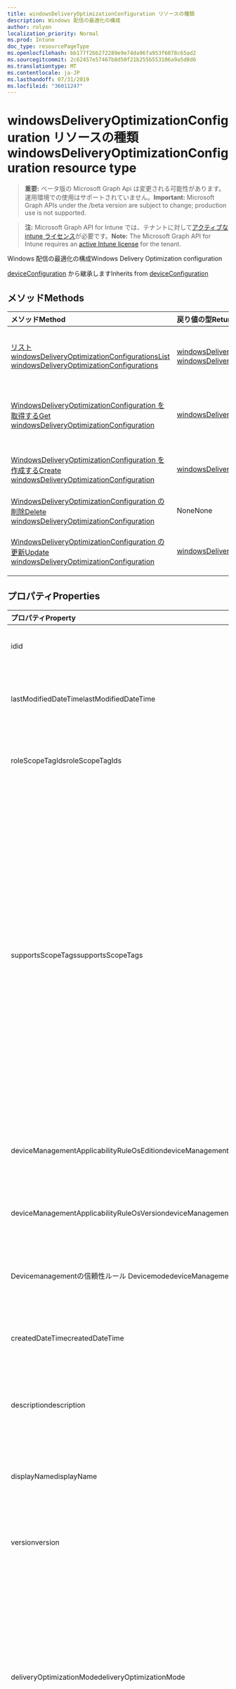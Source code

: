 ```yaml
---
title: windowsDeliveryOptimizationConfiguration リソースの種類
description: Windows 配信の最適化の構成
author: rolyon
localization_priority: Normal
ms.prod: Intune
doc_type: resourcePageType
ms.openlocfilehash: bb177f2bb272289e9e74da96fa953f6078c65ad2
ms.sourcegitcommit: 2c62457e57467b8d50f21b255b553106a9a5d8d6
ms.translationtype: MT
ms.contentlocale: ja-JP
ms.lasthandoff: 07/31/2019
ms.locfileid: "36011247"
---
```

# <a name="windowsdeliveryoptimizationconfiguration-resource-type"></a><span data-ttu-id="1fc1c-103">windowsDeliveryOptimizationConfiguration リソースの種類</span><span class="sxs-lookup"><span data-stu-id="1fc1c-103">windowsDeliveryOptimizationConfiguration resource type</span></span>

> <span data-ttu-id="1fc1c-104">**重要:** ベータ版の Microsoft Graph Api は変更される可能性があります。運用環境での使用はサポートされていません。</span><span class="sxs-lookup"><span data-stu-id="1fc1c-104">**Important:** Microsoft Graph APIs under the /beta version are subject to change; production use is not supported.</span></span>

> <span data-ttu-id="1fc1c-105">**注:** Microsoft Graph API for Intune では、テナントに対して[アクティブな intune ライセンス](https://go.microsoft.com/fwlink/?linkid=839381)が必要です。</span><span class="sxs-lookup"><span data-stu-id="1fc1c-105">**Note:** The Microsoft Graph API for Intune requires an [active Intune license](https://go.microsoft.com/fwlink/?linkid=839381) for the tenant.</span></span>

<span data-ttu-id="1fc1c-106">Windows 配信の最適化の構成</span><span class="sxs-lookup"><span data-stu-id="1fc1c-106">Windows Delivery Optimization configuration</span></span>


<span data-ttu-id="1fc1c-107">[deviceConfiguration](../resources/intune-deviceconfig-deviceconfiguration.md) から継承します</span><span class="sxs-lookup"><span data-stu-id="1fc1c-107">Inherits from [deviceConfiguration](../resources/intune-deviceconfig-deviceconfiguration.md)</span></span>

## <a name="methods"></a><span data-ttu-id="1fc1c-108">メソッド</span><span class="sxs-lookup"><span data-stu-id="1fc1c-108">Methods</span></span>
|<span data-ttu-id="1fc1c-109">メソッド</span><span class="sxs-lookup"><span data-stu-id="1fc1c-109">Method</span></span>|<span data-ttu-id="1fc1c-110">戻り値の型</span><span class="sxs-lookup"><span data-stu-id="1fc1c-110">Return Type</span></span>|<span data-ttu-id="1fc1c-111">説明</span><span class="sxs-lookup"><span data-stu-id="1fc1c-111">Description</span></span>|
|:---|:---|:---|
|[<span data-ttu-id="1fc1c-112">リスト windowsDeliveryOptimizationConfigurations</span><span class="sxs-lookup"><span data-stu-id="1fc1c-112">List windowsDeliveryOptimizationConfigurations</span></span>](../api/intune-deviceconfig-windowsdeliveryoptimizationconfiguration-list.md)|<span data-ttu-id="1fc1c-113">[windowsDeliveryOptimizationConfiguration](../resources/intune-deviceconfig-windowsdeliveryoptimizationconfiguration.md)コレクション</span><span class="sxs-lookup"><span data-stu-id="1fc1c-113">[windowsDeliveryOptimizationConfiguration](../resources/intune-deviceconfig-windowsdeliveryoptimizationconfiguration.md) collection</span></span>|<span data-ttu-id="1fc1c-114">[WindowsDeliveryOptimizationConfiguration](../resources/intune-deviceconfig-windowsdeliveryoptimizationconfiguration.md)オブジェクトのプロパティとリレーションシップをリストします。</span><span class="sxs-lookup"><span data-stu-id="1fc1c-114">List properties and relationships of the [windowsDeliveryOptimizationConfiguration](../resources/intune-deviceconfig-windowsdeliveryoptimizationconfiguration.md) objects.</span></span>|
|[<span data-ttu-id="1fc1c-115">WindowsDeliveryOptimizationConfiguration を取得する</span><span class="sxs-lookup"><span data-stu-id="1fc1c-115">Get windowsDeliveryOptimizationConfiguration</span></span>](../api/intune-deviceconfig-windowsdeliveryoptimizationconfiguration-get.md)|[<span data-ttu-id="1fc1c-116">windowsDeliveryOptimizationConfiguration</span><span class="sxs-lookup"><span data-stu-id="1fc1c-116">windowsDeliveryOptimizationConfiguration</span></span>](../resources/intune-deviceconfig-windowsdeliveryoptimizationconfiguration.md)|<span data-ttu-id="1fc1c-117">[WindowsDeliveryOptimizationConfiguration](../resources/intune-deviceconfig-windowsdeliveryoptimizationconfiguration.md)オブジェクトのプロパティとリレーションシップを読み取ります。</span><span class="sxs-lookup"><span data-stu-id="1fc1c-117">Read properties and relationships of the [windowsDeliveryOptimizationConfiguration](../resources/intune-deviceconfig-windowsdeliveryoptimizationconfiguration.md) object.</span></span>|
|[<span data-ttu-id="1fc1c-118">WindowsDeliveryOptimizationConfiguration を作成する</span><span class="sxs-lookup"><span data-stu-id="1fc1c-118">Create windowsDeliveryOptimizationConfiguration</span></span>](../api/intune-deviceconfig-windowsdeliveryoptimizationconfiguration-create.md)|[<span data-ttu-id="1fc1c-119">windowsDeliveryOptimizationConfiguration</span><span class="sxs-lookup"><span data-stu-id="1fc1c-119">windowsDeliveryOptimizationConfiguration</span></span>](../resources/intune-deviceconfig-windowsdeliveryoptimizationconfiguration.md)|<span data-ttu-id="1fc1c-120">新しい[windowsDeliveryOptimizationConfiguration](../resources/intune-deviceconfig-windowsdeliveryoptimizationconfiguration.md)オブジェクトを作成します。</span><span class="sxs-lookup"><span data-stu-id="1fc1c-120">Create a new [windowsDeliveryOptimizationConfiguration](../resources/intune-deviceconfig-windowsdeliveryoptimizationconfiguration.md) object.</span></span>|
|[<span data-ttu-id="1fc1c-121">WindowsDeliveryOptimizationConfiguration の削除</span><span class="sxs-lookup"><span data-stu-id="1fc1c-121">Delete windowsDeliveryOptimizationConfiguration</span></span>](../api/intune-deviceconfig-windowsdeliveryoptimizationconfiguration-delete.md)|<span data-ttu-id="1fc1c-122">None</span><span class="sxs-lookup"><span data-stu-id="1fc1c-122">None</span></span>|<span data-ttu-id="1fc1c-123">[WindowsDeliveryOptimizationConfiguration](../resources/intune-deviceconfig-windowsdeliveryoptimizationconfiguration.md)を削除します。</span><span class="sxs-lookup"><span data-stu-id="1fc1c-123">Deletes a [windowsDeliveryOptimizationConfiguration](../resources/intune-deviceconfig-windowsdeliveryoptimizationconfiguration.md).</span></span>|
|[<span data-ttu-id="1fc1c-124">WindowsDeliveryOptimizationConfiguration の更新</span><span class="sxs-lookup"><span data-stu-id="1fc1c-124">Update windowsDeliveryOptimizationConfiguration</span></span>](../api/intune-deviceconfig-windowsdeliveryoptimizationconfiguration-update.md)|[<span data-ttu-id="1fc1c-125">windowsDeliveryOptimizationConfiguration</span><span class="sxs-lookup"><span data-stu-id="1fc1c-125">windowsDeliveryOptimizationConfiguration</span></span>](../resources/intune-deviceconfig-windowsdeliveryoptimizationconfiguration.md)|<span data-ttu-id="1fc1c-126">[WindowsDeliveryOptimizationConfiguration](../resources/intune-deviceconfig-windowsdeliveryoptimizationconfiguration.md)オブジェクトのプロパティを更新します。</span><span class="sxs-lookup"><span data-stu-id="1fc1c-126">Update the properties of a [windowsDeliveryOptimizationConfiguration](../resources/intune-deviceconfig-windowsdeliveryoptimizationconfiguration.md) object.</span></span>|

## <a name="properties"></a><span data-ttu-id="1fc1c-127">プロパティ</span><span class="sxs-lookup"><span data-stu-id="1fc1c-127">Properties</span></span>
|<span data-ttu-id="1fc1c-128">プロパティ</span><span class="sxs-lookup"><span data-stu-id="1fc1c-128">Property</span></span>|<span data-ttu-id="1fc1c-129">型</span><span class="sxs-lookup"><span data-stu-id="1fc1c-129">Type</span></span>|<span data-ttu-id="1fc1c-130">説明</span><span class="sxs-lookup"><span data-stu-id="1fc1c-130">Description</span></span>|
|:---|:---|:---|
|<span data-ttu-id="1fc1c-131">id</span><span class="sxs-lookup"><span data-stu-id="1fc1c-131">id</span></span>|<span data-ttu-id="1fc1c-132">文字列</span><span class="sxs-lookup"><span data-stu-id="1fc1c-132">String</span></span>|<span data-ttu-id="1fc1c-133">エンティティのキー。</span><span class="sxs-lookup"><span data-stu-id="1fc1c-133">Key of the entity.</span></span> <span data-ttu-id="1fc1c-134">[deviceConfiguration](../resources/intune-deviceconfig-deviceconfiguration.md) から継承します</span><span class="sxs-lookup"><span data-stu-id="1fc1c-134">Inherited from [deviceConfiguration](../resources/intune-deviceconfig-deviceconfiguration.md)</span></span>|
|<span data-ttu-id="1fc1c-135">lastModifiedDateTime</span><span class="sxs-lookup"><span data-stu-id="1fc1c-135">lastModifiedDateTime</span></span>|<span data-ttu-id="1fc1c-136">DateTimeOffset</span><span class="sxs-lookup"><span data-stu-id="1fc1c-136">DateTimeOffset</span></span>|<span data-ttu-id="1fc1c-137">オブジェクトの最終更新の DateTime。</span><span class="sxs-lookup"><span data-stu-id="1fc1c-137">DateTime the object was last modified.</span></span> <span data-ttu-id="1fc1c-138">[deviceConfiguration](../resources/intune-deviceconfig-deviceconfiguration.md) から継承します</span><span class="sxs-lookup"><span data-stu-id="1fc1c-138">Inherited from [deviceConfiguration](../resources/intune-deviceconfig-deviceconfiguration.md)</span></span>|
|<span data-ttu-id="1fc1c-139">roleScopeTagIds</span><span class="sxs-lookup"><span data-stu-id="1fc1c-139">roleScopeTagIds</span></span>|<span data-ttu-id="1fc1c-140">文字列コレクション</span><span class="sxs-lookup"><span data-stu-id="1fc1c-140">String collection</span></span>|<span data-ttu-id="1fc1c-141">このエンティティインスタンスの範囲タグのリスト。</span><span class="sxs-lookup"><span data-stu-id="1fc1c-141">List of Scope Tags for this Entity instance.</span></span> <span data-ttu-id="1fc1c-142">[deviceConfiguration](../resources/intune-deviceconfig-deviceconfiguration.md) から継承します</span><span class="sxs-lookup"><span data-stu-id="1fc1c-142">Inherited from [deviceConfiguration](../resources/intune-deviceconfig-deviceconfiguration.md)</span></span>|
|<span data-ttu-id="1fc1c-143">supportsScopeTags</span><span class="sxs-lookup"><span data-stu-id="1fc1c-143">supportsScopeTags</span></span>|<span data-ttu-id="1fc1c-144">Boolean</span><span class="sxs-lookup"><span data-stu-id="1fc1c-144">Boolean</span></span>|<span data-ttu-id="1fc1c-145">基になるデバイス構成がスコープタグの割り当てをサポートしているかどうかを示します。</span><span class="sxs-lookup"><span data-stu-id="1fc1c-145">Indicates whether or not the underlying Device Configuration supports the assignment of scope tags.</span></span> <span data-ttu-id="1fc1c-146">この値が false である場合、ScopeTags プロパティへの割り当ては許可されません。エンティティは、スコープを持つユーザーには表示されません。</span><span class="sxs-lookup"><span data-stu-id="1fc1c-146">Assigning to the ScopeTags property is not allowed when this value is false and entities will not be visible to scoped users.</span></span> <span data-ttu-id="1fc1c-147">これは Silverlight で作成された従来のポリシーに対して実行され、Azure ポータルでポリシーを削除して再作成することによって解決できます。</span><span class="sxs-lookup"><span data-stu-id="1fc1c-147">This occurs for Legacy policies created in Silverlight and can be resolved by deleting and recreating the policy in the Azure Portal.</span></span> <span data-ttu-id="1fc1c-148">このプロパティに値を設定するには、 SetExtrusionDirection メソッドを適用します。</span><span class="sxs-lookup"><span data-stu-id="1fc1c-148">This property is read-only.</span></span> <span data-ttu-id="1fc1c-149">[deviceConfiguration](../resources/intune-deviceconfig-deviceconfiguration.md) から継承します</span><span class="sxs-lookup"><span data-stu-id="1fc1c-149">Inherited from [deviceConfiguration](../resources/intune-deviceconfig-deviceconfiguration.md)</span></span>|
|<span data-ttu-id="1fc1c-150">deviceManagementApplicabilityRuleOsEdition</span><span class="sxs-lookup"><span data-stu-id="1fc1c-150">deviceManagementApplicabilityRuleOsEdition</span></span>|[<span data-ttu-id="1fc1c-151">deviceManagementApplicabilityRuleOsEdition</span><span class="sxs-lookup"><span data-stu-id="1fc1c-151">deviceManagementApplicabilityRuleOsEdition</span></span>](../resources/intune-deviceconfig-devicemanagementapplicabilityruleosedition.md)|<span data-ttu-id="1fc1c-152">このポリシーの OS エディションの適用。</span><span class="sxs-lookup"><span data-stu-id="1fc1c-152">The OS edition applicability for this Policy.</span></span> <span data-ttu-id="1fc1c-153">[deviceConfiguration](../resources/intune-deviceconfig-deviceconfiguration.md) から継承します</span><span class="sxs-lookup"><span data-stu-id="1fc1c-153">Inherited from [deviceConfiguration](../resources/intune-deviceconfig-deviceconfiguration.md)</span></span>|
|<span data-ttu-id="1fc1c-154">deviceManagementApplicabilityRuleOsVersion</span><span class="sxs-lookup"><span data-stu-id="1fc1c-154">deviceManagementApplicabilityRuleOsVersion</span></span>|[<span data-ttu-id="1fc1c-155">deviceManagementApplicabilityRuleOsVersion</span><span class="sxs-lookup"><span data-stu-id="1fc1c-155">deviceManagementApplicabilityRuleOsVersion</span></span>](../resources/intune-deviceconfig-devicemanagementapplicabilityruleosversion.md)|<span data-ttu-id="1fc1c-156">このポリシーの OS バージョン適用ルール。</span><span class="sxs-lookup"><span data-stu-id="1fc1c-156">The OS version applicability rule for this Policy.</span></span> <span data-ttu-id="1fc1c-157">[deviceConfiguration](../resources/intune-deviceconfig-deviceconfiguration.md) から継承します</span><span class="sxs-lookup"><span data-stu-id="1fc1c-157">Inherited from [deviceConfiguration](../resources/intune-deviceconfig-deviceconfiguration.md)</span></span>|
|<span data-ttu-id="1fc1c-158">Devicemanagementの信頼性ルール Devicemode</span><span class="sxs-lookup"><span data-stu-id="1fc1c-158">deviceManagementApplicabilityRuleDeviceMode</span></span>|[<span data-ttu-id="1fc1c-159">Devicemanagementの信頼性ルール Devicemode</span><span class="sxs-lookup"><span data-stu-id="1fc1c-159">deviceManagementApplicabilityRuleDeviceMode</span></span>](../resources/intune-deviceconfig-devicemanagementapplicabilityruledevicemode.md)|<span data-ttu-id="1fc1c-160">このポリシーのデバイスモード適用ルール。</span><span class="sxs-lookup"><span data-stu-id="1fc1c-160">The device mode applicability rule for this Policy.</span></span> <span data-ttu-id="1fc1c-161">[deviceConfiguration](../resources/intune-deviceconfig-deviceconfiguration.md) から継承します</span><span class="sxs-lookup"><span data-stu-id="1fc1c-161">Inherited from [deviceConfiguration](../resources/intune-deviceconfig-deviceconfiguration.md)</span></span>|
|<span data-ttu-id="1fc1c-162">createdDateTime</span><span class="sxs-lookup"><span data-stu-id="1fc1c-162">createdDateTime</span></span>|<span data-ttu-id="1fc1c-163">DateTimeOffset</span><span class="sxs-lookup"><span data-stu-id="1fc1c-163">DateTimeOffset</span></span>|<span data-ttu-id="1fc1c-164">オブジェクトが作成された DateTime。</span><span class="sxs-lookup"><span data-stu-id="1fc1c-164">DateTime the object was created.</span></span> <span data-ttu-id="1fc1c-165">[deviceConfiguration](../resources/intune-deviceconfig-deviceconfiguration.md) から継承します</span><span class="sxs-lookup"><span data-stu-id="1fc1c-165">Inherited from [deviceConfiguration](../resources/intune-deviceconfig-deviceconfiguration.md)</span></span>|
|<span data-ttu-id="1fc1c-166">description</span><span class="sxs-lookup"><span data-stu-id="1fc1c-166">description</span></span>|<span data-ttu-id="1fc1c-167">String</span><span class="sxs-lookup"><span data-stu-id="1fc1c-167">String</span></span>|<span data-ttu-id="1fc1c-168">管理者が指定した、デバイス構成についての説明。</span><span class="sxs-lookup"><span data-stu-id="1fc1c-168">Admin provided description of the Device Configuration.</span></span> <span data-ttu-id="1fc1c-169">[deviceConfiguration](../resources/intune-deviceconfig-deviceconfiguration.md) から継承します</span><span class="sxs-lookup"><span data-stu-id="1fc1c-169">Inherited from [deviceConfiguration](../resources/intune-deviceconfig-deviceconfiguration.md)</span></span>|
|<span data-ttu-id="1fc1c-170">displayName</span><span class="sxs-lookup"><span data-stu-id="1fc1c-170">displayName</span></span>|<span data-ttu-id="1fc1c-171">String</span><span class="sxs-lookup"><span data-stu-id="1fc1c-171">String</span></span>|<span data-ttu-id="1fc1c-172">管理者が指定した、デバイス構成の名前。</span><span class="sxs-lookup"><span data-stu-id="1fc1c-172">Admin provided name of the device configuration.</span></span> <span data-ttu-id="1fc1c-173">[deviceConfiguration](../resources/intune-deviceconfig-deviceconfiguration.md) から継承します</span><span class="sxs-lookup"><span data-stu-id="1fc1c-173">Inherited from [deviceConfiguration](../resources/intune-deviceconfig-deviceconfiguration.md)</span></span>|
|<span data-ttu-id="1fc1c-174">version</span><span class="sxs-lookup"><span data-stu-id="1fc1c-174">version</span></span>|<span data-ttu-id="1fc1c-175">Int32</span><span class="sxs-lookup"><span data-stu-id="1fc1c-175">Int32</span></span>|<span data-ttu-id="1fc1c-176">デバイス構成のバージョン。</span><span class="sxs-lookup"><span data-stu-id="1fc1c-176">Version of the device configuration.</span></span> <span data-ttu-id="1fc1c-177">[deviceConfiguration](../resources/intune-deviceconfig-deviceconfiguration.md) から継承します</span><span class="sxs-lookup"><span data-stu-id="1fc1c-177">Inherited from [deviceConfiguration](../resources/intune-deviceconfig-deviceconfiguration.md)</span></span>|
|<span data-ttu-id="1fc1c-178">deliveryOptimizationMode</span><span class="sxs-lookup"><span data-stu-id="1fc1c-178">deliveryOptimizationMode</span></span>|[<span data-ttu-id="1fc1c-179">windowsDeliveryOptimizationMode</span><span class="sxs-lookup"><span data-stu-id="1fc1c-179">windowsDeliveryOptimizationMode</span></span>](../resources/intune-deviceconfig-windowsdeliveryoptimizationmode.md)|<span data-ttu-id="1fc1c-180">大規模なコンテンツ配信シナリオのネットワーク帯域幅の消費を管理するために、配信の最適化で使用できるダウンロード方法を指定します。</span><span class="sxs-lookup"><span data-stu-id="1fc1c-180">Specifies the download method that delivery optimization can use to manage network bandwidth consumption for large content distribution scenarios.</span></span> <span data-ttu-id="1fc1c-181">可能な値は、`userDefined`、`httpOnly`、`httpWithPeeringNat`、`httpWithPeeringPrivateGroup`、`httpWithInternetPeering`、`simpleDownload`、`bypassMode` です。</span><span class="sxs-lookup"><span data-stu-id="1fc1c-181">Possible values are: `userDefined`, `httpOnly`, `httpWithPeeringNat`, `httpWithPeeringPrivateGroup`, `httpWithInternetPeering`, `simpleDownload`, `bypassMode`.</span></span>|
|<span data-ttu-id="1fc1c-182">restrictPeerSelectionBy</span><span class="sxs-lookup"><span data-stu-id="1fc1c-182">restrictPeerSelectionBy</span></span>|[<span data-ttu-id="1fc1c-183">deliveryOptimizationRestrictPeerSelectionByOptions</span><span class="sxs-lookup"><span data-stu-id="1fc1c-183">deliveryOptimizationRestrictPeerSelectionByOptions</span></span>](../resources/intune-deviceconfig-deliveryoptimizationrestrictpeerselectionbyoptions.md)|<span data-ttu-id="1fc1c-184">選択したオプションを使用してピアの選択を制限するように指定します。</span><span class="sxs-lookup"><span data-stu-id="1fc1c-184">Specifies to restrict peer selection via selected option.</span></span>
<span data-ttu-id="1fc1c-185">オプション 1 (サブネットマスク) は、配信最適化モードのダウンロードモード LAN (1) とグループ (2) にのみ適用されます。</span><span class="sxs-lookup"><span data-stu-id="1fc1c-185">Option 1 (Subnet mask) only applies to Delivery Optimization modes Download Mode LAN (1) and Group (2).</span></span> <span data-ttu-id="1fc1c-186">可能な値は、`notConfigured`、`subnetMask` です。</span><span class="sxs-lookup"><span data-stu-id="1fc1c-186">Possible values are: `notConfigured`, `subnetMask`.</span></span>|
|<span data-ttu-id="1fc1c-187">groupIdSource</span><span class="sxs-lookup"><span data-stu-id="1fc1c-187">groupIdSource</span></span>|[<span data-ttu-id="1fc1c-188">deliveryOptimizationGroupIdSource</span><span class="sxs-lookup"><span data-stu-id="1fc1c-188">deliveryOptimizationGroupIdSource</span></span>](../resources/intune-deviceconfig-deliveryoptimizationgroupidsource.md)|<span data-ttu-id="1fc1c-189">ピア選択を固有ソースに制限するように指定します。</span><span class="sxs-lookup"><span data-stu-id="1fc1c-189">Specifies to restrict peer selection to a specfic source.</span></span>
<span data-ttu-id="1fc1c-190">このポリシーで設定されたオプションは、配信最適化モードグループ (2) ダウンロードモードにのみ適用されます。</span><span class="sxs-lookup"><span data-stu-id="1fc1c-190">The options set in this policy only apply to Delivery Optimization mode Group (2) download mode.</span></span> <span data-ttu-id="1fc1c-191">グループ (2) がダウンロードモードに設定されていない場合、このポリシーは無視されます。</span><span class="sxs-lookup"><span data-stu-id="1fc1c-191">If Group (2) isn't set as Download mode, this policy will be ignored.</span></span> <span data-ttu-id="1fc1c-192">オプション 3-DHCP オプション ID の場合、クライアントは DHCP オプション ID 234 に対してクエリを実行し、返された GUID 値をグループ ID として使用します。</span><span class="sxs-lookup"><span data-stu-id="1fc1c-192">For option 3 - DHCP Option ID, the client will query DHCP Option ID 234 and use the returned GUID value as the Group ID.</span></span>|
|<span data-ttu-id="1fc1c-193">bandwidthMode</span><span class="sxs-lookup"><span data-stu-id="1fc1c-193">bandwidthMode</span></span>|[<span data-ttu-id="1fc1c-194">deliveryOptimizationBandwidth</span><span class="sxs-lookup"><span data-stu-id="1fc1c-194">deliveryOptimizationBandwidth</span></span>](../resources/intune-deviceconfig-deliveryoptimizationbandwidth.md)|<span data-ttu-id="1fc1c-195">パーセント、absolutes、または時間を使用して、フォアグラウンドおよびバックグラウンドの帯域幅の使用を指定します。</span><span class="sxs-lookup"><span data-stu-id="1fc1c-195">Specifies foreground and background bandwidth usage using percentages, absolutes, or hours.</span></span>|
|<span data-ttu-id="1fc1c-196">backgroundDownloadFromHttpDelayInSeconds</span><span class="sxs-lookup"><span data-stu-id="1fc1c-196">backgroundDownloadFromHttpDelayInSeconds</span></span>|<span data-ttu-id="1fc1c-197">Int64</span><span class="sxs-lookup"><span data-stu-id="1fc1c-197">Int64</span></span>|<span data-ttu-id="1fc1c-198">ピアツーピアの使用が許可されているバックグラウンドダウンロードで HTTP ソースを遅延させる秒数を指定します。</span><span class="sxs-lookup"><span data-stu-id="1fc1c-198">Specifies number of seconds to delay an HTTP source in a background download that is allowed to use peer-to-peer.</span></span> <span data-ttu-id="1fc1c-199">有効な値は 0 ~ 4294967295</span><span class="sxs-lookup"><span data-stu-id="1fc1c-199">Valid values 0 to 4294967295</span></span>|
|<span data-ttu-id="1fc1c-200">foregroundDownloadFromHttpDelayInSeconds</span><span class="sxs-lookup"><span data-stu-id="1fc1c-200">foregroundDownloadFromHttpDelayInSeconds</span></span>|<span data-ttu-id="1fc1c-201">Int64</span><span class="sxs-lookup"><span data-stu-id="1fc1c-201">Int64</span></span>|<span data-ttu-id="1fc1c-202">ピアツーピア (0-86400) の使用が許可されているフォアグラウンドダウンロードで HTTP ソースを遅延させる秒数を指定します。</span><span class="sxs-lookup"><span data-stu-id="1fc1c-202">Specifies number of seconds to delay an HTTP source in a foreground download that is allowed to use peer-to-peer (0-86400).</span></span> <span data-ttu-id="1fc1c-203">有効な値は 0 ~ 86400</span><span class="sxs-lookup"><span data-stu-id="1fc1c-203">Valid values 0 to 86400</span></span>
<span data-ttu-id="1fc1c-204">0を指定すると、クラウドサービスを使用してこの設定を管理するための配信の最適化が設定されます。</span><span class="sxs-lookup"><span data-stu-id="1fc1c-204">Specifying 0 sets Delivery Optimization to manage this setting using the cloud service.</span></span> <span data-ttu-id="1fc1c-205">有効な値は 0 ~ 86400</span><span class="sxs-lookup"><span data-stu-id="1fc1c-205">Valid values 0 to 86400</span></span>|
|<span data-ttu-id="1fc1c-206">minimumRamAllowedToPeerInGigabytes</span><span class="sxs-lookup"><span data-stu-id="1fc1c-206">minimumRamAllowedToPeerInGigabytes</span></span>|<span data-ttu-id="1fc1c-207">Int32</span><span class="sxs-lookup"><span data-stu-id="1fc1c-207">Int32</span></span>|<span data-ttu-id="1fc1c-208">ピアキャッシュを使用するための最小 RAM サイズを GB 単位で指定します (1-100000)。</span><span class="sxs-lookup"><span data-stu-id="1fc1c-208">Specifies the minimum RAM size in GB to use Peer Caching (1-100000).</span></span> <span data-ttu-id="1fc1c-209">有効な値は 1 ~ 10万</span><span class="sxs-lookup"><span data-stu-id="1fc1c-209">Valid values 1 to 100000</span></span>|
|<span data-ttu-id="1fc1c-210">minimumDiskSizeAllowedToPeerInGigabytes</span><span class="sxs-lookup"><span data-stu-id="1fc1c-210">minimumDiskSizeAllowedToPeerInGigabytes</span></span>|<span data-ttu-id="1fc1c-211">Int32</span><span class="sxs-lookup"><span data-stu-id="1fc1c-211">Int32</span></span>|<span data-ttu-id="1fc1c-212">ピアキャッシュ (1-100000) を使用するための最小ディスクサイズを GB 単位で指定します。</span><span class="sxs-lookup"><span data-stu-id="1fc1c-212">Specifies the minimum disk size in GB to use Peer Caching (1-100000).</span></span> <span data-ttu-id="1fc1c-213">有効な値は 1 ~ 10万</span><span class="sxs-lookup"><span data-stu-id="1fc1c-213">Valid values 1 to 100000</span></span>
<span data-ttu-id="1fc1c-214">推奨値:64 GB から 256 GB。</span><span class="sxs-lookup"><span data-stu-id="1fc1c-214">Recommended values: 64 GB to 256 GB.</span></span> <span data-ttu-id="1fc1c-215">有効な値は 1 ~ 10万</span><span class="sxs-lookup"><span data-stu-id="1fc1c-215">Valid values 1 to 100000</span></span>|
|<span data-ttu-id="1fc1c-216">minimumFileSizeToCacheInMegabytes バイト</span><span class="sxs-lookup"><span data-stu-id="1fc1c-216">minimumFileSizeToCacheInMegabytes</span></span>|<span data-ttu-id="1fc1c-217">Int32</span><span class="sxs-lookup"><span data-stu-id="1fc1c-217">Int32</span></span>|<span data-ttu-id="1fc1c-218">ピアキャッシュを使用するために有効にするコンテンツファイルの最小サイズを MB 単位で指定します (1-100000)。</span><span class="sxs-lookup"><span data-stu-id="1fc1c-218">Specifies the minimum content file size in MB enabled to use Peer Caching (1-100000).</span></span> <span data-ttu-id="1fc1c-219">有効な値は 1 ~ 10万</span><span class="sxs-lookup"><span data-stu-id="1fc1c-219">Valid values 1 to 100000</span></span>
<span data-ttu-id="1fc1c-220">推奨値: 1 MB ~ 10万 MB。</span><span class="sxs-lookup"><span data-stu-id="1fc1c-220">Recommended values: 1 MB to 100,000 MB.</span></span> <span data-ttu-id="1fc1c-221">有効な値は 1 ~ 10万</span><span class="sxs-lookup"><span data-stu-id="1fc1c-221">Valid values 1 to 100000</span></span>|
|<span data-ttu-id="1fc1c-222">minimumBatteryPercentageAllowedToUpload</span><span class="sxs-lookup"><span data-stu-id="1fc1c-222">minimumBatteryPercentageAllowedToUpload</span></span>|<span data-ttu-id="1fc1c-223">Int32</span><span class="sxs-lookup"><span data-stu-id="1fc1c-223">Int32</span></span>|<span data-ttu-id="1fc1c-224">デバイスがデータをアップロードできるように、最小バッテリの割合 (0-100) を指定します。</span><span class="sxs-lookup"><span data-stu-id="1fc1c-224">Specifies the minimum battery percentage to allow the device to upload data (0-100).</span></span> <span data-ttu-id="1fc1c-225">有効な値は 0 から 100 までです</span><span class="sxs-lookup"><span data-stu-id="1fc1c-225">Valid values 0 to 100</span></span>
<span data-ttu-id="1fc1c-226">既定値は 0 です。</span><span class="sxs-lookup"><span data-stu-id="1fc1c-226">The default value is 0.</span></span> <span data-ttu-id="1fc1c-227">値 0 (ゼロ) は "制限なし" を意味し、クラウドサービスの既定値が使用されます。</span><span class="sxs-lookup"><span data-stu-id="1fc1c-227">The value 0 (zero) means "not limited" and the cloud service default value will be used.</span></span> <span data-ttu-id="1fc1c-228">有効な値は 0 から 100 までです</span><span class="sxs-lookup"><span data-stu-id="1fc1c-228">Valid values 0 to 100</span></span>|
|<span data-ttu-id="1fc1c-229">modifyCacheLocation</span><span class="sxs-lookup"><span data-stu-id="1fc1c-229">modifyCacheLocation</span></span>|<span data-ttu-id="1fc1c-230">String</span><span class="sxs-lookup"><span data-stu-id="1fc1c-230">String</span></span>|<span data-ttu-id="1fc1c-231">配信の最適化でキャッシュに使用するドライブを指定します。</span><span class="sxs-lookup"><span data-stu-id="1fc1c-231">Specifies the drive that Delivery Optimization should use for its cache.</span></span>|
|<span data-ttu-id="1fc1c-232">maximumCacheAgeInDays</span><span class="sxs-lookup"><span data-stu-id="1fc1c-232">maximumCacheAgeInDays</span></span>|<span data-ttu-id="1fc1c-233">Int32</span><span class="sxs-lookup"><span data-stu-id="1fc1c-233">Int32</span></span>|<span data-ttu-id="1fc1c-234">正常にダウンロードされた後に、各ファイルが配信最適化キャッシュに保持される最大時間 (0-3650) を指定します。</span><span class="sxs-lookup"><span data-stu-id="1fc1c-234">Specifies the maximum time in days that each file is held in the Delivery Optimization cache after downloading successfully (0-3650).</span></span> <span data-ttu-id="1fc1c-235">有効な値は 0 ~ 3650</span><span class="sxs-lookup"><span data-stu-id="1fc1c-235">Valid values 0 to 3650</span></span>|
|<span data-ttu-id="1fc1c-236">maximumCacheSize</span><span class="sxs-lookup"><span data-stu-id="1fc1c-236">maximumCacheSize</span></span>|[<span data-ttu-id="1fc1c-237">deliveryOptimizationMaxCacheSize</span><span class="sxs-lookup"><span data-stu-id="1fc1c-237">deliveryOptimizationMaxCacheSize</span></span>](../resources/intune-deviceconfig-deliveryoptimizationmaxcachesize.md)|<span data-ttu-id="1fc1c-238">配信最適化の最大キャッシュサイズをパーセンテージまたは GB で指定します。</span><span class="sxs-lookup"><span data-stu-id="1fc1c-238">Specifies the maximum cache size that Delivery Optimization either as a percentage or in GB.</span></span>|
|<span data-ttu-id="1fc1c-239">vpnPeerCaching キャッシュ</span><span class="sxs-lookup"><span data-stu-id="1fc1c-239">vpnPeerCaching</span></span>|[<span data-ttu-id="1fc1c-240">購入</span><span class="sxs-lookup"><span data-stu-id="1fc1c-240">enablement</span></span>](../resources/intune-shared-enablement.md)|<span data-ttu-id="1fc1c-241">ドメインネットワークに VPN 経由で接続している間、デバイスがピアキャッシュへの参加を許可するかどうかを指定します。</span><span class="sxs-lookup"><span data-stu-id="1fc1c-241">Specifies whether the device is allowed to participate in Peer Caching while connected via VPN to the domain network.</span></span> <span data-ttu-id="1fc1c-242">可能な値は、`notConfigured`、`enabled`、`disabled` です。</span><span class="sxs-lookup"><span data-stu-id="1fc1c-242">Possible values are: `notConfigured`, `enabled`, `disabled`.</span></span>|
|<span data-ttu-id="1fc1c-243">cacheServerHostNames 名</span><span class="sxs-lookup"><span data-stu-id="1fc1c-243">cacheServerHostNames</span></span>|<span data-ttu-id="1fc1c-244">文字列コレクション</span><span class="sxs-lookup"><span data-stu-id="1fc1c-244">String collection</span></span>|<span data-ttu-id="1fc1c-245">キャッシュサーバーのホスト名を指定します。</span><span class="sxs-lookup"><span data-stu-id="1fc1c-245">Specifies cache servers host names.</span></span>|
|<span data-ttu-id="1fc1c-246">cacheServerForegroundDownloadFallbackToHttpDelayInSeconds</span><span class="sxs-lookup"><span data-stu-id="1fc1c-246">cacheServerForegroundDownloadFallbackToHttpDelayInSeconds</span></span>|<span data-ttu-id="1fc1c-247">Int32</span><span class="sxs-lookup"><span data-stu-id="1fc1c-247">Int32</span></span>|<span data-ttu-id="1fc1c-248">フォアグラウンドダウンロードのためにキャッシュサーバーから HTTP ソースへのフォールバックを遅延させる秒数を指定します。</span><span class="sxs-lookup"><span data-stu-id="1fc1c-248">Specifies number of seconds to delay a fall back from cache servers to an HTTP source for a foreground download.</span></span> <span data-ttu-id="1fc1c-249">有効な値は0から2592000です。</span><span class="sxs-lookup"><span data-stu-id="1fc1c-249">Valid values 0 to 2592000.</span></span>|
|<span data-ttu-id="1fc1c-250">cacheServerBackgroundDownloadFallbackToHttpDelayInSeconds</span><span class="sxs-lookup"><span data-stu-id="1fc1c-250">cacheServerBackgroundDownloadFallbackToHttpDelayInSeconds</span></span>|<span data-ttu-id="1fc1c-251">Int32</span><span class="sxs-lookup"><span data-stu-id="1fc1c-251">Int32</span></span>|<span data-ttu-id="1fc1c-252">バックグラウンドをダウンロードするためにキャッシュサーバーから HTTP ソースへのフォールバックを遅延させる秒数を指定します。</span><span class="sxs-lookup"><span data-stu-id="1fc1c-252">Specifies number of seconds to delay a fall back from cache servers to an HTTP source for a background download.</span></span> <span data-ttu-id="1fc1c-253">有効な値は0から2592000です。</span><span class="sxs-lookup"><span data-stu-id="1fc1c-253">Valid values 0 to 2592000.</span></span>|

## <a name="relationships"></a><span data-ttu-id="1fc1c-254">リレーションシップ</span><span class="sxs-lookup"><span data-stu-id="1fc1c-254">Relationships</span></span>
|<span data-ttu-id="1fc1c-255">リレーションシップ</span><span class="sxs-lookup"><span data-stu-id="1fc1c-255">Relationship</span></span>|<span data-ttu-id="1fc1c-256">型</span><span class="sxs-lookup"><span data-stu-id="1fc1c-256">Type</span></span>|<span data-ttu-id="1fc1c-257">説明</span><span class="sxs-lookup"><span data-stu-id="1fc1c-257">Description</span></span>|
|:---|:---|:---|
|<span data-ttu-id="1fc1c-258">groupAssignments</span><span class="sxs-lookup"><span data-stu-id="1fc1c-258">groupAssignments</span></span>|<span data-ttu-id="1fc1c-259">[deviceConfigurationGroupAssignment](../resources/intune-deviceconfig-deviceconfigurationgroupassignment.md)コレクション</span><span class="sxs-lookup"><span data-stu-id="1fc1c-259">[deviceConfigurationGroupAssignment](../resources/intune-deviceconfig-deviceconfigurationgroupassignment.md) collection</span></span>|<span data-ttu-id="1fc1c-260">デバイスの構成プロファイルのグループ割り当てのリストです。</span><span class="sxs-lookup"><span data-stu-id="1fc1c-260">The list of group assignments for the device configuration profile.</span></span> <span data-ttu-id="1fc1c-261">[deviceConfiguration](../resources/intune-deviceconfig-deviceconfiguration.md) から継承します</span><span class="sxs-lookup"><span data-stu-id="1fc1c-261">Inherited from [deviceConfiguration](../resources/intune-deviceconfig-deviceconfiguration.md)</span></span>|
|<span data-ttu-id="1fc1c-262">assignments</span><span class="sxs-lookup"><span data-stu-id="1fc1c-262">assignments</span></span>|<span data-ttu-id="1fc1c-263">[deviceConfigurationAssignment](../resources/intune-deviceconfig-deviceconfigurationassignment.md) コレクション</span><span class="sxs-lookup"><span data-stu-id="1fc1c-263">[deviceConfigurationAssignment](../resources/intune-deviceconfig-deviceconfigurationassignment.md) collection</span></span>|<span data-ttu-id="1fc1c-264">デバイスの構成プロファイルの割り当てのリスト。</span><span class="sxs-lookup"><span data-stu-id="1fc1c-264">The list of assignments for the device configuration profile.</span></span> <span data-ttu-id="1fc1c-265">[deviceConfiguration](../resources/intune-deviceconfig-deviceconfiguration.md) から継承します</span><span class="sxs-lookup"><span data-stu-id="1fc1c-265">Inherited from [deviceConfiguration](../resources/intune-deviceconfig-deviceconfiguration.md)</span></span>|
|<span data-ttu-id="1fc1c-266">deviceStatuses</span><span class="sxs-lookup"><span data-stu-id="1fc1c-266">deviceStatuses</span></span>|<span data-ttu-id="1fc1c-267">[deviceConfigurationDeviceStatus](../resources/intune-deviceconfig-deviceconfigurationdevicestatus.md) コレクション</span><span class="sxs-lookup"><span data-stu-id="1fc1c-267">[deviceConfigurationDeviceStatus](../resources/intune-deviceconfig-deviceconfigurationdevicestatus.md) collection</span></span>|<span data-ttu-id="1fc1c-268">デバイスごとのデバイス構成のインストール状況。</span><span class="sxs-lookup"><span data-stu-id="1fc1c-268">Device configuration installation status by device.</span></span> <span data-ttu-id="1fc1c-269">[deviceConfiguration](../resources/intune-deviceconfig-deviceconfiguration.md) から継承します</span><span class="sxs-lookup"><span data-stu-id="1fc1c-269">Inherited from [deviceConfiguration](../resources/intune-deviceconfig-deviceconfiguration.md)</span></span>|
|<span data-ttu-id="1fc1c-270">userStatuses</span><span class="sxs-lookup"><span data-stu-id="1fc1c-270">userStatuses</span></span>|<span data-ttu-id="1fc1c-271">[deviceConfigurationUserStatus](../resources/intune-deviceconfig-deviceconfigurationuserstatus.md) コレクション</span><span class="sxs-lookup"><span data-stu-id="1fc1c-271">[deviceConfigurationUserStatus](../resources/intune-deviceconfig-deviceconfigurationuserstatus.md) collection</span></span>|<span data-ttu-id="1fc1c-272">ユーザーごとのデバイス構成のインストール状態。</span><span class="sxs-lookup"><span data-stu-id="1fc1c-272">Device configuration installation status by user.</span></span> <span data-ttu-id="1fc1c-273">[deviceConfiguration](../resources/intune-deviceconfig-deviceconfiguration.md) から継承します</span><span class="sxs-lookup"><span data-stu-id="1fc1c-273">Inherited from [deviceConfiguration](../resources/intune-deviceconfig-deviceconfiguration.md)</span></span>|
|<span data-ttu-id="1fc1c-274">deviceStatusOverview</span><span class="sxs-lookup"><span data-stu-id="1fc1c-274">deviceStatusOverview</span></span>|[<span data-ttu-id="1fc1c-275">deviceConfigurationDeviceOverview</span><span class="sxs-lookup"><span data-stu-id="1fc1c-275">deviceConfigurationDeviceOverview</span></span>](../resources/intune-deviceconfig-deviceconfigurationdeviceoverview.md)|<span data-ttu-id="1fc1c-276">デバイス構成のデバイス状態の概要 ([deviceConfiguration](../resources/intune-deviceconfig-deviceconfiguration.md) から継承)</span><span class="sxs-lookup"><span data-stu-id="1fc1c-276">Device Configuration devices status overview Inherited from [deviceConfiguration](../resources/intune-deviceconfig-deviceconfiguration.md)</span></span>|
|<span data-ttu-id="1fc1c-277">userStatusOverview</span><span class="sxs-lookup"><span data-stu-id="1fc1c-277">userStatusOverview</span></span>|[<span data-ttu-id="1fc1c-278">deviceConfigurationUserOverview</span><span class="sxs-lookup"><span data-stu-id="1fc1c-278">deviceConfigurationUserOverview</span></span>](../resources/intune-deviceconfig-deviceconfigurationuseroverview.md)|<span data-ttu-id="1fc1c-279">デバイス構成のユーザー状態の概要 ([deviceConfiguration](../resources/intune-deviceconfig-deviceconfiguration.md) から継承)</span><span class="sxs-lookup"><span data-stu-id="1fc1c-279">Device Configuration users status overview Inherited from [deviceConfiguration](../resources/intune-deviceconfig-deviceconfiguration.md)</span></span>|
|<span data-ttu-id="1fc1c-280">deviceSettingStateSummaries</span><span class="sxs-lookup"><span data-stu-id="1fc1c-280">deviceSettingStateSummaries</span></span>|<span data-ttu-id="1fc1c-281">[settingStateDeviceSummary](../resources/intune-deviceconfig-settingstatedevicesummary.md) コレクション</span><span class="sxs-lookup"><span data-stu-id="1fc1c-281">[settingStateDeviceSummary](../resources/intune-deviceconfig-settingstatedevicesummary.md) collection</span></span>|<span data-ttu-id="1fc1c-282">デバイス構成設定状態のデバイスの要約 ([deviceConfiguration](../resources/intune-deviceconfig-deviceconfiguration.md) から継承)</span><span class="sxs-lookup"><span data-stu-id="1fc1c-282">Device Configuration Setting State Device Summary Inherited from [deviceConfiguration](../resources/intune-deviceconfig-deviceconfiguration.md)</span></span>|

## <a name="json-representation"></a><span data-ttu-id="1fc1c-283">JSON 表記</span><span class="sxs-lookup"><span data-stu-id="1fc1c-283">JSON Representation</span></span>
<span data-ttu-id="1fc1c-284">以下は、リソースの JSON 表記です。</span><span class="sxs-lookup"><span data-stu-id="1fc1c-284">Here is a JSON representation of the resource.</span></span>
<!-- {
  "blockType": "resource",
  "keyProperty": "id",
  "@odata.type": "microsoft.graph.windowsDeliveryOptimizationConfiguration"
}
-->
``` json
{
  "@odata.type": "#microsoft.graph.windowsDeliveryOptimizationConfiguration",
  "id": "String (identifier)",
  "lastModifiedDateTime": "String (timestamp)",
  "roleScopeTagIds": [
    "String"
  ],
  "supportsScopeTags": true,
  "deviceManagementApplicabilityRuleOsEdition": {
    "@odata.type": "microsoft.graph.deviceManagementApplicabilityRuleOsEdition",
    "osEditionTypes": [
      "String"
    ],
    "name": "String",
    "ruleType": "String"
  },
  "deviceManagementApplicabilityRuleOsVersion": {
    "@odata.type": "microsoft.graph.deviceManagementApplicabilityRuleOsVersion",
    "minOSVersion": "String",
    "maxOSVersion": "String",
    "name": "String",
    "ruleType": "String"
  },
  "deviceManagementApplicabilityRuleDeviceMode": {
    "@odata.type": "microsoft.graph.deviceManagementApplicabilityRuleDeviceMode",
    "deviceMode": "String",
    "name": "String",
    "ruleType": "String"
  },
  "createdDateTime": "String (timestamp)",
  "description": "String",
  "displayName": "String",
  "version": 1024,
  "deliveryOptimizationMode": "String",
  "restrictPeerSelectionBy": "String",
  "groupIdSource": {
    "@odata.type": "microsoft.graph.deliveryOptimizationGroupIdSource"
  },
  "bandwidthMode": {
    "@odata.type": "microsoft.graph.deliveryOptimizationBandwidth"
  },
  "backgroundDownloadFromHttpDelayInSeconds": 1024,
  "foregroundDownloadFromHttpDelayInSeconds": 1024,
  "minimumRamAllowedToPeerInGigabytes": 1024,
  "minimumDiskSizeAllowedToPeerInGigabytes": 1024,
  "minimumFileSizeToCacheInMegabytes": 1024,
  "minimumBatteryPercentageAllowedToUpload": 1024,
  "modifyCacheLocation": "String",
  "maximumCacheAgeInDays": 1024,
  "maximumCacheSize": {
    "@odata.type": "microsoft.graph.deliveryOptimizationMaxCacheSize"
  },
  "vpnPeerCaching": "String",
  "cacheServerHostNames": [
    "String"
  ],
  "cacheServerForegroundDownloadFallbackToHttpDelayInSeconds": 1024,
  "cacheServerBackgroundDownloadFallbackToHttpDelayInSeconds": 1024
}
```





